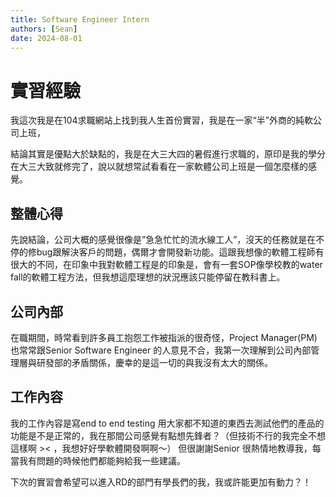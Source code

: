 ```yaml
---
title: Software Engineer Intern
authors: [Sean]
date: 2024-08-01
---
```


# 實習經驗
我這次我是在104求職網站上找到我人生首份實習，我是在一家“半”外商的純軟公司上班，
<!-- truncate -->
結論其實是優點大於缺點的，我是在大三大四的暑假進行求職的，原印是我的學分在大三大致就修完了，說以就想常試看看在一家軟體公司上班是一個怎麼樣的感覺。
## 整體心得
先說結論，公司大概的感覺很像是”急急忙忙的流水線工人”，沒天的任務就是在不停的修bug跟解決客戶的問題，偶爾才會開發新功能。這跟我想像的軟體工程師有很大的不同，在印象中我對軟體工程是的印象是，會有一套SOP像學校教的water fall的軟體工程方法，但我想這麼理想的狀況應該只能停留在教科書上。
## 公司內部
在職期間，時常看到許多員工抱怨工作被指派的很奇怪，Project Manager(PM)也常常跟Senior Software Engineer 的人意見不合，我第一次理解到公司內部管理層與研發部的矛盾關係，慶幸的是這一切的與我沒有太大的關係。
## 工作內容
我的工作內容是寫end to end testing 用大家都不知道的東西去測試他們的產品的功能是不是正常的，我在那間公司感覺有點想先鋒者？（但技術不行的我完全不想這樣啊 >< ，我想好好學軟體開發啊啊～）  但很謝謝Senior 很熱情地教導我，每當我有問題的時候他們都能夠給我一些建議。


下次的實習會希望可以進入RD的部門有學長們的我，我或許能更加有動力？！